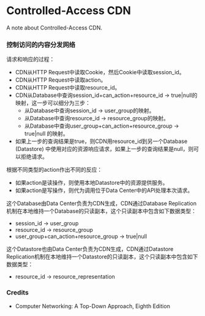 # Controlled-Access CDN
A note about Controlled-Access CDN.

### 控制访问的内容分发网络

请求和响应的过程：
- CDN从HTTP Request中读取Cookie，然后Cookie中读取session_id。
- CDN从HTTP Request中读取action。
- CDN从HTTP Request中读取resource_id。
- CDN从Database中查询session_id+can_action+resource_id -> true|null的映射，这一步可以细分为三步：
  - 从Database中查询session_id -> user_group的映射。
  - 从Database中查询resource_id -> resource_group的映射。
  - 从Database中查询user_group+can_action+resource_group -> true|null 的映射。
- 如果上一步的查询结果是true，则CDN用resource_id到另一个Database (Datastore) 中使用对应的资源响应请求，如果上一步的查询结果是null，则可以拒绝请求。

根据不同类型的action作出不同的反应：
- 如果action是读操作，则使用本地Datastore中的资源提供服务。
- 如果action是写操作，则代为调用位于Data Center中的API处理本次请求。

这个Database由Data Center负责为CDN生成，CDN通过Database Replication机制在本地维持一个Database的只读副本，这个只读副本中包含如下数据类型：
- session_id -> user_group
- resource_id -> resource_group
- user_group+can_action+resource_group -> true|null

这个Datastore也由Data Center负责为CDN生成，CDN通过Datastore Replication机制在本地维持一个Datastore的只读副本，这个只读副本中包含如下数据类型：
- resource_id -> resource_representation

### Credits
- Computer Networking: A Top-Down Approach, Eighth Edition
